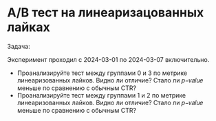 # A/B тест на линеаризацованных лайках

Задача:

Эксперимент проходил с 2024-03-01 по 2024-03-07 включительно.
- Проанализируйте тест между группами 0 и 3 по метрике линеаризованных лайков. Видно ли отличие? Стало ли 𝑝−𝑣𝑎𝑙𝑢𝑒 меньше по сравнению с обычным CTR?
- Проанализируйте тест между группами 1 и 2 по метрике линеаризованных лайков. Видно ли отличие? Стало ли 𝑝−𝑣𝑎𝑙𝑢𝑒 меньше по сравнению с обычным CTR?